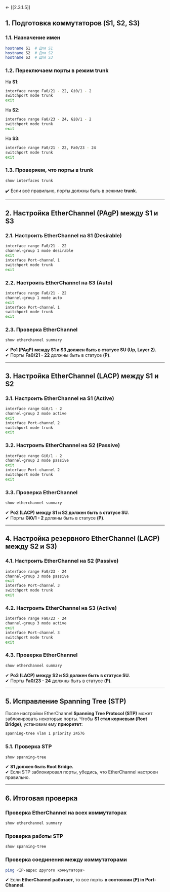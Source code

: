 <- [[2.3.1.5]]
## **1. Подготовка коммутаторов (S1, S2, S3)**
### **1.1. Назначение имен**
```bash
hostname S1  # Для S1
hostname S2  # Для S2
hostname S3  # Для S3
```
### **1.2. Переключаем порты в режим trunk**
На **S1**:
```bash
interface range Fa0/21 - 22, Gi0/1 - 2
switchport mode trunk
exit
```
На **S2**:
```bash
interface range Fa0/23 - 24, Gi0/1 - 2
switchport mode trunk
exit
```
На **S3**:
```bash
interface range Fa0/21 - 22, Fa0/23 - 24
switchport mode trunk
exit
```
### **1.3. Проверяем, что порты в trunk**
```bash
show interfaces trunk
```
✔️ Если всё правильно, порты должны быть в режиме **trunk**.

---

## **2. Настройка EtherChannel (PAgP) между S1 и S3**
### **2.1. Настроить EtherChannel на S1 (Desirable)**
```bash
interface range Fa0/21 - 22
channel-group 1 mode desirable
exit
interface Port-channel 1
switchport mode trunk
exit
```
### **2.2. Настроить EtherChannel на S3 (Auto)**
```bash
interface range Fa0/21 - 22
channel-group 1 mode auto
exit
interface Port-channel 1
switchport mode trunk
exit
```
### **2.3. Проверка EtherChannel**
```bash
show etherchannel summary
```
✔ **Po1 (PAgP) между S1 и S3 должен быть в статусе SU (Up, Layer 2).**  
✔ Порты **Fa0/21 - 22** должны быть в статусе **(P)**.

---

## **3. Настройка EtherChannel (LACP) между S1 и S2**
### **3.1. Настроить EtherChannel на S1 (Active)**
```bash
interface range Gi0/1 - 2
channel-group 2 mode active
exit
interface Port-channel 2
switchport mode trunk
exit
```
### **3.2. Настроить EtherChannel на S2 (Passive)**
```bash
interface range Gi0/1 - 2
channel-group 2 mode passive
exit
interface Port-channel 2
switchport mode trunk
exit
```
### **3.3. Проверка EtherChannel**
```bash
show etherchannel summary
```
✔ **Po2 (LACP) между S1 и S2 должен быть в статусе SU.**  
✔ Порты **Gi0/1 - 2** должны быть в статусе **(P)**.

---

## **4. Настройка резервного EtherChannel (LACP) между S2 и S3)**
### **4.1. Настроить EtherChannel на S2 (Passive)**
```bash
interface range Fa0/23 - 24
channel-group 3 mode passive
exit
interface Port-channel 3
switchport mode trunk
exit
```
### **4.2. Настроить EtherChannel на S3 (Active)**
```bash
interface range Fa0/23 - 24
channel-group 3 mode active
exit
interface Port-channel 3
switchport mode trunk
exit
```
### **4.3. Проверка EtherChannel**
```bash
show etherchannel summary
```
✔ **Po3 (LACP) между S2 и S3 должен быть в статусе SU.**  
✔ Порты **Fa0/23 - 24** должны быть в статусе **(P)**.

---

## **5. Исправление Spanning Tree (STP)**
После настройки EtherChannel **Spanning Tree Protocol (STP)** может заблокировать некоторые порты. Чтобы **S1 стал корневым (Root Bridge)**, установим ему **приоритет**:

```bash
spanning-tree vlan 1 priority 24576
```

### **5.1. Проверка STP**
```bash
show spanning-tree
```
✔ **S1 должен быть Root Bridge.**  
✔ Если STP заблокировал порты, убедись, что EtherChannel настроен правильно.

---

## **6. Итоговая проверка**
### **Проверка EtherChannel на всех коммутаторах**
```bash
show etherchannel summary
```
### **Проверка работы STP**
```bash
show spanning-tree
```
### **Проверка соединения между коммутаторами**
```bash
ping <IP-адрес другого коммутатора>
```
✔ Если **EtherChannel работает**, то все порты **в состоянии (P) in Port-Channel**.
